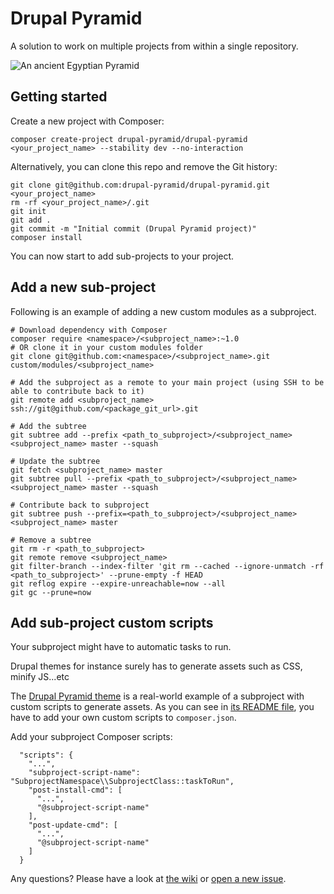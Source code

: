 # Drupal Pyramid

A solution to work on multiple projects from within a single repository.

![An ancient Egyptian Pyramid](http://www.eloquentpeasant.com/wp-content/uploads/2014/11/GizaGoogle.jpg)


## Getting started

Create a new project with Composer:
```
composer create-project drupal-pyramid/drupal-pyramid <your_project_name> --stability dev --no-interaction
```

Alternatively, you can clone this repo and remove the Git history:
```
git clone git@github.com:drupal-pyramid/drupal-pyramid.git <your_project_name>
rm -rf <your_project_name>/.git
git init
git add .
git commit -m "Initial commit (Drupal Pyramid project)"
composer install
```

You can now start to add sub-projects to your project.


## Add a new sub-project

Following is an example of adding a new custom modules as a subproject.

```
# Download dependency with Composer
composer require <namespace>/<subproject_name>:~1.0
# OR clone it in your custom modules folder
git clone git@github.com:<namespace>/<subproject_name>.git custom/modules/<subproject_name>

# Add the subproject as a remote to your main project (using SSH to be able to contribute back to it)
git remote add <subproject_name> ssh://git@github.com/<package_git_url>.git

# Add the subtree
git subtree add --prefix <path_to_subproject>/<subproject_name> <subproject_name> master --squash

# Update the subtree
git fetch <subproject_name> master
git subtree pull --prefix <path_to_subproject>/<subproject_name> <subproject_name> master --squash

# Contribute back to subproject
git subtree push --prefix=<path_to_subproject>/<subproject_name> <subproject_name> master

# Remove a subtree
git rm -r <path_to_subproject>
git remote remove <subproject_name> 
git filter-branch --index-filter 'git rm --cached --ignore-unmatch -rf <path_to_subproject>' --prune-empty -f HEAD
git reflog expire --expire-unreachable=now --all
git gc --prune=now
```

## Add sub-project custom scripts

Your subproject might have to automatic tasks to run. 

Drupal themes for instance surely has to generate assets such as CSS, minify JS...etc

The [Drupal Pyramid theme](https://github.com/drupal-pyramid/drupal_pyramid_theme) is a real-world example of a subproject with custom scripts to generate assets. As you can see in [its README file](https://github.com/MatthieuScarset/drupal_pyramid_theme#getting-started), you have to add your own custom scripts to `composer.json`. 

Add your subproject Composer scripts: 
```
  "scripts": {
    "...",
    "subproject-script-name": "SubprojectNamespace\\SubprojectClass::taskToRun",
    "post-install-cmd": [
      "...",
      "@subproject-script-name"
    ],
    "post-update-cmd": [
      "...",
      "@subproject-script-name"
    ]
  }
```

Any questions? Please have a look at [the wiki](https://github.com/drupal-pyramid/drupal-pyramid/wiki) or [open a new issue](https://github.com/drupal-pyramid/drupal-pyramid/issues).
